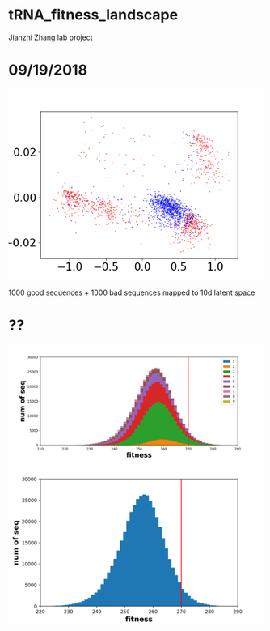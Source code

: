 # tRNA_fitness_landscape
Jianzhi Zhang lab project

# 09/19/2018
![](pictures/latent_space_dim_z_10_wd_0.01_1000g1000b.png)

1000 good sequences + 1000 bad sequences mapped to 10d latent space


# ??
![](pictures/all_data_distribution_stack_hist.png)
![](pictures/all_data_distribution.png)
